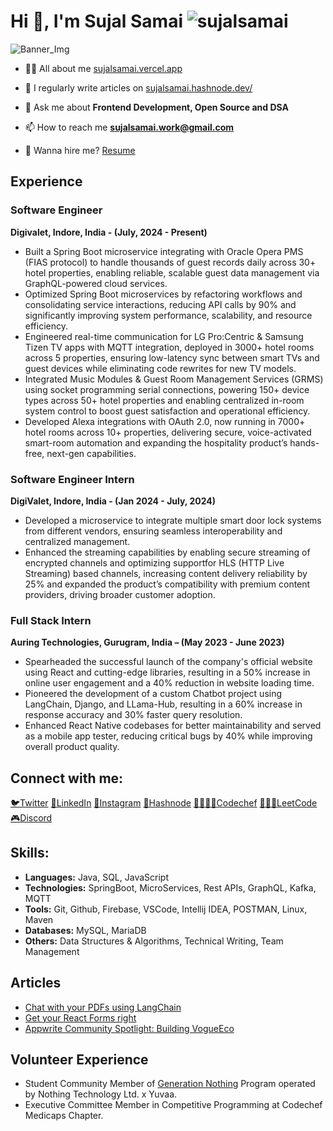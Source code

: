# Hi 👋, I'm Sujal Samai   <img src="https://komarev.com/ghpvc/?username=sujalsamai&label=Profile%20views&color=0e75b6&style=flat" alt="sujalsamai" /> 
![Banner_Img](https://github.com/SujalSamai/SujalSamai/assets/87236576/471fe6f4-3f40-45ef-bf28-6ed8ba345461)


- 👨‍💻 All about me [sujalsamai.vercel.app](https://sujalsamai.vercel.app)


- 📝 I regularly write articles on [sujalsamai.hashnode.dev/](https://sujalsamai.hashnode.dev/)

- 💬 Ask me about **Frontend Development, Open Source and DSA**

- 📫 How to reach me **sujalsamai.work@gmail.com**

- 📄 Wanna hire me? [Resume](https://drive.google.com/file/d/1lflK3bRkCGBY1DkEH3OWL9M6seXnoEBC/view?usp=sharing)

## Experience

### Software Engineer

**Digivalet, Indore, India - (July, 2024 - Present)**
- Built a Spring Boot microservice integrating with Oracle Opera PMS (FIAS protocol) to handle thousands of guest
records daily across 30+ hotel properties, enabling reliable, scalable guest data management via GraphQL-powered
cloud services.
- Optimized Spring Boot microservices by refactoring workflows and consolidating service interactions, reducing API
calls by 90% and significantly improving system performance, scalability, and resource efficiency.
- Engineered real-time communication for LG Pro:Centric & Samsung Tizen TV apps with MQTT integration, deployed
in 3000+ hotel rooms across 5 properties, ensuring low-latency sync between smart TVs and guest devices while
eliminating code rewrites for new TV models.
- Integrated Music Modules & Guest Room Management Services (GRMS) using socket programming serial
connections, powering 150+ device types across 50+ hotel properties and enabling centralized in-room system control
to boost guest satisfaction and operational efficiency.
- Developed Alexa integrations with OAuth 2.0, now running in 7000+ hotel rooms across 10+ properties, delivering
secure, voice-activated smart-room automation and expanding the hospitality product’s hands-free, next-gen
capabilities.

### Software Engineer Intern

**DigiValet, Indore, India - (Jan 2024 - July, 2024)**
- Developed a microservice to integrate multiple smart door lock systems from different vendors, ensuring seamless
interoperability and centralized management.
- Enhanced the streaming capabilities by enabling secure streaming of encrypted channels and optimizing supportfor
HLS (HTTP Live Streaming) based channels, increasing content delivery reliability by 25% and expanded the product’s
compatibility with premium content providers, driving broader customer adoption.

### Full Stack Intern

**Auring Technologies, Gurugram, India – (May 2023 - June 2023)**

- Spearheaded the successful launch of the company's official website using React and cutting-edge libraries, resulting in a 50% increase in online user engagement and a 40% reduction in website loading time.
- Pioneered the development of a custom Chatbot project using LangChain, Django, and LLama-Hub, resulting in a 60% increase in response accuracy and 30% faster query resolution.
- Enhanced React Native codebases for better maintainability and served as a mobile app tester, reducing critical bugs by 40% while improving overall product quality.

## Connect with me:
<p align="left">
<a href="https://x.com/sujalsamai" target="blank">🐦Twitter</a>
<a href="https://linkedin.com/in/sujal-samai" target="blank">🔗LinkedIn</a>
<a href="https://instagram.com/sujalsamai" target="blank">📸Instagram</a>
<a href="https://hashnode.com/sujalsamai" target="blank">📝Hashnode</a>
<a href="https://www.codechef.com/users/sujalsamai" target="blank">🧑🧑🏽‍🍳Codechef</a>
<a href="https://www.leetcode.com/sujalsamai" target="blank">👨🏽‍💻LeetCode</a>
<a href="https://discord.gg/6596" target="blank">🎮Discord</a>
</p>

## Skills:
- **Languages:** Java, SQL, JavaScript
- **Technologies:** SpringBoot, MicroServices, Rest APIs, GraphQL, Kafka, MQTT
- **Tools:** Git, Github, Firebase, VSCode, Intellij IDEA, POSTMAN, Linux, Maven
- **Databases:** MySQL, MariaDB
- **Others:** Data Structures & Algorithms, Technical Writing, Team Management

## Articles
- [Chat with your PDFs using LangChain](https://sujalsamai.hashnode.dev/chat-with-your-pdfs-using-langchain)
- [Get your React Forms right](https://sujalsamai.hashnode.dev/get-your-react-forms-right)
- [Appwrite Community Spotlight: Building VogueEco](https://dev.to/appwrite/community-spotlight-building-vogueeco-a-sustainable-fashion-app-7c8?utm_content=252522006&utm_medium=social&utm_source=twitter&hss_channel=tw-806598100764807170)

## Volunteer Experience
- Student Community Member of [Generation Nothing](https://in.nothing.tech/blogs/news/our-new-student-program-generation-nothing) Program operated by Nothing Technology Ltd. x Yuvaa.
- Executive Committee Member in Competitive Programming at Codechef Medicaps Chapter.

